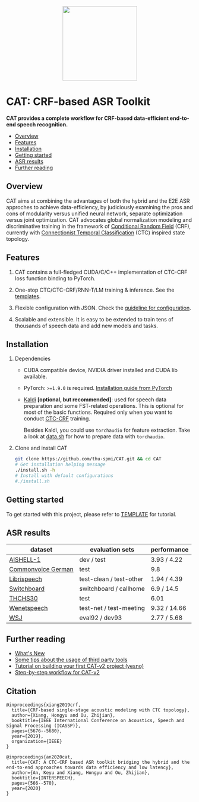 <div align="center"><img src="./assets/logo.png" width=200></div>

# CAT: CRF-based ASR Toolkit
**CAT provides a complete workflow for CRF-based data-efficient end-to-end speech recognition.**

- [Overview](#overview)
- [Features](#features)
- [Installation](#installation)
- [Getting started](#getting-started)
- [ASR results](#asr-results)
- [Further reading](#further-reading)

## Overview

CAT aims at combining the advantages of both the hybrid and the E2E ASR approches to achieve data-efficiency, by judiciously examining the pros and cons of modularity versus unified neural network, separate optimization versus joint optimization. CAT advocates global normalization modeling and discriminative training in the framework of [Conditional Random Field](https://en.wikipedia.org/wiki/Conditional_random_field) (CRF), currently with [Connectionist Temporal Classification](https://mediatum.ub.tum.de/doc/1292048/file.pdf) (CTC) inspired state topology.


## Features

1. CAT contains a full-fledged CUDA/C/C++ implementation of CTC-CRF loss function binding to PyTorch.

2. One-stop CTC/CTC-CRF/RNN-T/LM training & inference. See the [templates](egs/TEMPLATE).

3. Flexible configuration with JSON. Check the [guideline for configuration](docs/configure_guide.md).

4. Scalable and extensible. It is easy to be extended to train tens of thousands of speech data and add new models and tasks.


## Installation

1. Dependencies

   - CUDA compatible device, NVIDIA driver installed and CUDA lib available.
   - PyTorch: `>=1.9.0` is required. [Installation guide from PyTorch](https://pytorch.org/get-started/locally/#start-locally)
   - [Kaldi](https://github.com/kaldi-asr/kaldi) **\[optional, but recommended\]**: used for speech data preparation and some FST-related operations. This is optional for most of the basic functions. Required only when you want to conduct [CTC-CRF](egs/TEMPLATE/exp/asr-ctc-crf) training.
      
      Besides Kaldi, you could use `torchaudio` for feature extraction. Take a look at [data.sh](egs/aishell/local/data.sh) for how to prepare data with `torchaudio`.

2. Clone and install CAT

   ```bash
   git clone https://github.com/thu-spmi/CAT.git && cd CAT
   # Get installation helping message
   ./install.sh -h
   # Install with default configurations
   #./install.sh
   ```

## Getting started

To get started with this project, please refer to [TEMPLATE](egs/TEMPLATE/README.md) for tutorial.


## ASR results

| dataset                                                                                                                | evaluation sets         | performance  |
| ---------------------------------------------------------------------------------------------------------------------- | ----------------------- | ------------ |
| [AISHELL-1](egs/aishell#result)                                                                                        | dev / test              | 3.93 / 4.22  |
| [Commonvoice German](https://github.com/thu-spmi/CAT/blob/v2/egs/commonvoice/RESULT.md#conformertransformer-rescoring) | test                    | 9.8          |
| [Librispeech](egs/libri#result)                                                                                        | test-clean / test-other | 1.94 / 4.39  |
| [Switchboard](https://github.com/thu-spmi/CAT/blob/v2/egs/swbd/RESULT.md#conformertransformer-rescoring)               | switchboard / callhome  | 6.9 / 14.5   |
| [THCHS30](https://github.com/thu-spmi/CAT/blob/v2/egs/thchs30/RESULT.md#vgg-blstm)                                     | test                    | 6.01         |
| [Wenetspeech](egs/wenetspeech#result)                                                                                  | test-net / test-meeting | 9.32 / 14.66 |
| [WSJ](egs/wsj/RESULT.md)                                                                                               | eval92 / dev93          | 2.77 / 5.68  |

## Further reading

- [What's New](docs/whatsnew.md)
- [Some tips about the usage of third party tools](docs/guide_for_third_party_tools.md)
- [Tutorial on building your first CAT-v2 project (yesno)](docs/yesno_tutorial_ch.md)
- [Step-by-step workflow for CAT-v2](docs/toolkitworkflow.md)


## Citation

```
@inproceedings{xiang2019crf,
  title={CRF-based single-stage acoustic modeling with CTC topology},
  author={Xiang, Hongyu and Ou, Zhijian},
  booktitle={IEEE International Conference on Acoustics, Speech and Signal Processing (ICASSP)},
  pages={5676--5680},
  year={2019},
  organization={IEEE}
}

@inproceedings{an2020cat,
  title={CAT: A CTC-CRF based ASR toolkit bridging the hybrid and the end-to-end approaches towards data efficiency and low latency},
  author={An, Keyu and Xiang, Hongyu and Ou, Zhijian},
  booktitle={INTERSPEECH},
  pages={566--570},
  year={2020}
}
```

